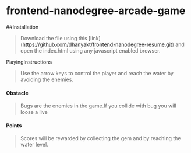 frontend-nanodegree-arcade-game
===============================

##Installation
> Download the file using this [link] (https://github.com/dhanyakt/frontend-nanodegree-resume.git)
 and open the index.html using any javascript enabled browser.

 PlayingInstructions
> Use the arrow keys to control the player and reach the water by avoiding the enemies.

#### Obstacle
> Bugs are the enemies in the game.If you collide with bug you will loose a live

#### Points
> Scores will be rewarded by collecting the gem and by reaching the water level.
